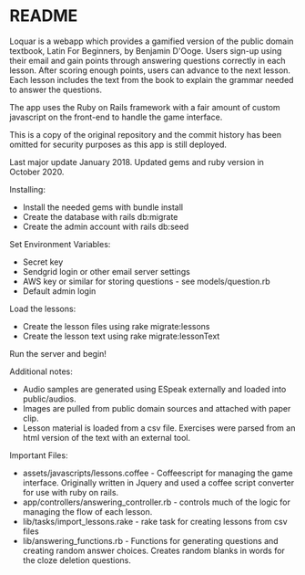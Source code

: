 # README

Loquar is a webapp which provides a gamified version of the public domain textbook, Latin For Beginners, by Benjamin D'Ooge. Users sign-up using their email and gain points through answering questions correctly in each lesson. After scoring enough points, users can advance to the next lesson. Each lesson includes the text from the book to explain the grammar needed to answer the questions.

The app uses the Ruby on Rails framework with a fair amount of custom javascript on the front-end to handle the game interface. 

This is a copy of the original repository and the commit history has been omitted for security purposes as this app is still deployed.

Last major update January 2018. Updated gems and ruby version in October 2020. 


Installing:
* Install the needed gems with bundle install
* Create the database with rails db:migrate
* Create the admin account with rails db:seed

Set Environment Variables: 
* Secret key
* Sendgrid login or other email server settings
* AWS key or similar for storing questions - see models/question.rb
* Default admin login

Load the lessons:
* Create the lesson files using rake migrate:lessons
* Create the lesson text using rake migrate:lessonText

Run the server and begin!

Additional notes:
* Audio samples are generated using ESpeak externally and loaded into public/audios. 
* Images are pulled from public domain sources and attached with paper clip.
* Lesson material is loaded from a csv file. Exercises were parsed from an html version of the text with an external tool. 

Important Files:
* assets/javascripts/lessons.coffee - Coffeescript for managing the game interface. Originally written in Jquery and used a coffee script converter for use with ruby on rails.
* app/controllers/answering_controller.rb - controls much of the logic for managing the flow of each lesson. 
* lib/tasks/import_lessons.rake - rake task for creating lessons from csv files
* lib/answering_functions.rb - Functions for generating questions and creating random answer choices. Creates random blanks in words for the cloze deletion questions. 
